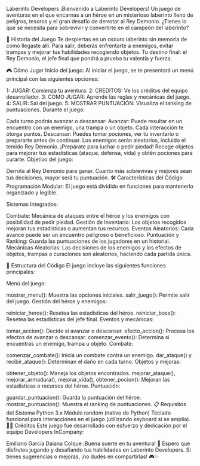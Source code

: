 Laberinto Developers
¡Bienvenido a Laberinto Developers!
Un juego de aventuras en el que encarnas a un héroe en un misterioso laberinto lleno de peligros, tesoros y el gran desafío de derrotar al Rey Demonio. ¿Tienes lo que se necesita para sobrevivir y convertirte en el campeón del laberinto?

📖 Historia del Juego
Te despiertas en un oscuro laberinto sin memoria de cómo llegaste allí. Para salir, deberás enfrentarte a enemigos, evitar trampas y mejorar tus habilidades recogiendo objetos. Tu destino final: el Rey Demonio, el jefe final que pondrá a prueba tu valentía y fuerza.

🎮 Cómo Jugar
Inicio del juego:
Al iniciar el juego, se te presentará un menú principal con las siguientes opciones:

1: JUGAR: Comienza tu aventura.
2: CREDITOS: Ve los créditos del equipo desarrollador.
3: COMO JUGAR: Aprende las reglas y mecánicas del juego.
4: SALIR: Sal del juego.
5: MOSTRAR PUNTUACIÓN: Visualiza el ranking de puntuaciones.
Durante el juego:

Cada turno podrás avanzar o descansar:
Avanzar: Puede resultar en un encuentro con un enemigo, una trampa o un objeto. Cada interacción te otorga puntos.
Descansar: Puedes tomar pociones, ver tu inventario o prepararte antes de continuar.
Los enemigos serán aleatorios, incluido el temido Rey Demonio. ¡Prepárate para luchar o pedir piedad!
Recoge objetos para mejorar tus estadísticas (ataque, defensa, vida) y obtén pociones para curarte.
Objetivo del juego:

Derrota al Rey Demonio para ganar.
Cuanto más sobrevivas y mejores sean tus decisiones, mayor será tu puntuación.
🛠️ Características del Código
Programación Modular:
El juego está dividido en funciones para mantenerlo organizado y legible.

Sistemas Integrados:

Combate: Mecánica de ataques entre el héroe y los enemigos con posibilidad de pedir piedad.
Gestión de Inventario: Los objetos recogidos mejoran tus estadísticas o aumentan tus recursos.
Eventos Aleatorios: Cada avance puede ser un encuentro peligroso o beneficioso.
Puntuación y Ranking: Guarda las puntuaciones de los jugadores en un historial.
Mecánicas Aleatorias:
Las decisiones de los enemigos y los efectos de objetos, trampas o curaciones son aleatorios, haciendo cada partida única.

💾 Estructura del Código
El juego incluye las siguientes funciones principales:

Menú del juego:

mostrar_menu(): Muestra las opciones iniciales.
salir_juego(): Permite salir del juego.
Gestión del héroe y enemigos:

reiniciar_heroe(): Resetea las estadísticas del héroe.
reiniciar_boss(): Resetea las estadísticas del jefe final.
Eventos y mecánicas:

tomar_accion(): Decide si avanzar o descansar.
efecto_accion(): Procesa los efectos de avanzar o descansar.
comenzar_evento(): Determina si encuentras un enemigo, trampa u objeto.
Combate:

comenzar_combate(): Inicia un combate contra un enemigo.
dar_ataque() y recibir_ataque(): Determinan el daño en cada turno.
Objetos y mejoras:

obtener_objeto(): Maneja los objetos encontrados.
mejorar_ataque(), mejorar_armadura(), mejorar_vida(), obtener_pocion(): Mejoran las estadísticas o recursos del héroe.
Puntuación:

guardar_puntuacion(): Guarda la puntuación del héroe.
mostrar_puntuacion(): Muestra el ranking de puntuaciones.
📋 Requisitos del Sistema
Python 3.x
Módulo random (nativo de Python)
Teclado funcional para interacciones en el juego (utilizando keyboard si se amplía).
🧑‍💻 Créditos
Este juego fue desarrollado con esfuerzo y dedicación por el equipo Developers InCompany:

Emiliano García
Daiana Colque
¡Buena suerte en tu aventura! 🎲
Espero que disfrutes jugando y desafiando tus habilidades en Laberinto Developers. Si tienes sugerencias o mejoras, ¡no dudes en compartirlas! 🎮✨
